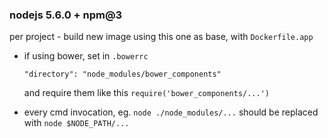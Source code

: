 ### nodejs 5.6.0 + npm@3

per project - build new image using this one as base, with `Dockerfile.app`

* if using bower, set in `.bowerrc`

      "directory": "node_modules/bower_components"

  and require them like this `require('bower_components/...')`

* every cmd invocation, eg. `node ./node_modules/...` should be replaced with `node $NODE_PATH/...`
